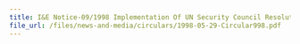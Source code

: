 ```yaml
---
title: I&E Notice-09/1998 Implementation Of UN Security Council Resolution 986 (1995) For The Import Of Petroleum And Petroleum Products From Iraq And The Export of Humanitarian Supplies to Iraq
file_url: /files/news-and-media/circulars/1998-05-29-Circular998.pdf
---
```

